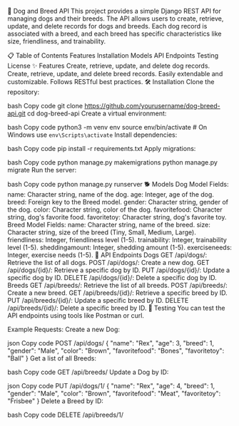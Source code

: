 🐶 Dog and Breed API
This project provides a simple Django REST API for managing dogs and their breeds. The API allows users to create, retrieve, update, and delete records for dogs and breeds. Each dog record is associated with a breed, and each breed has specific characteristics like size, friendliness, and trainability.

📋 Table of Contents
Features
Installation
Models
API Endpoints
Testing
License
✨ Features
Create, retrieve, update, and delete dog records.
Create, retrieve, update, and delete breed records.
Easily extendable and customizable.
Follows RESTful best practices.
🛠 Installation
Clone the repository:

bash
Copy code
git clone https://github.com/yourusername/dog-breed-api.git
cd dog-breed-api
Create a virtual environment:

bash
Copy code
python3 -m venv env
source env/bin/activate  # On Windows use `env\Scripts\activate`
Install dependencies:

bash
Copy code
pip install -r requirements.txt
Apply migrations:

bash
Copy code
python manage.py makemigrations
python manage.py migrate
Run the server:

bash
Copy code
python manage.py runserver
🐕 Models
Dog Model
Fields:
name: Character string, name of the dog.
age: Integer, age of the dog.
breed: Foreign key to the Breed model.
gender: Character string, gender of the dog.
color: Character string, color of the dog.
favoritefood: Character string, dog's favorite food.
favoritetoy: Character string, dog's favorite toy.
Breed Model
Fields:
name: Character string, name of the breed.
size: Character string, size of the breed (Tiny, Small, Medium, Large).
friendliness: Integer, friendliness level (1-5).
trainability: Integer, trainability level (1-5).
sheddingamount: Integer, shedding amount (1-5).
exerciseneeds: Integer, exercise needs (1-5).
📡 API Endpoints
Dogs
GET /api/dogs/: Retrieve the list of all dogs.
POST /api/dogs/: Create a new dog.
GET /api/dogs/{id}/: Retrieve a specific dog by ID.
PUT /api/dogs/{id}/: Update a specific dog by ID.
DELETE /api/dogs/{id}/: Delete a specific dog by ID.
Breeds
GET /api/breeds/: Retrieve the list of all breeds.
POST /api/breeds/: Create a new breed.
GET /api/breeds/{id}/: Retrieve a specific breed by ID.
PUT /api/breeds/{id}/: Update a specific breed by ID.
DELETE /api/breeds/{id}/: Delete a specific breed by ID.
🧪 Testing
You can test the API endpoints using tools like Postman or curl.

Example Requests:
Create a new Dog:

json
Copy code
POST /api/dogs/
{
  "name": "Rex",
  "age": 3,
  "breed": 1,
  "gender": "Male",
  "color": "Brown",
  "favoritefood": "Bones",
  "favoritetoy": "Ball"
}
Get a list of all Breeds:

bash
Copy code
GET /api/breeds/
Update a Dog by ID:

json
Copy code
PUT /api/dogs/1/
{
  "name": "Rex",
  "age": 4,
  "breed": 1,
  "gender": "Male",
  "color": "Brown",
  "favoritefood": "Meat",
  "favoritetoy": "Frisbee"
}
Delete a Breed by ID:

bash
Copy code
DELETE /api/breeds/1/
